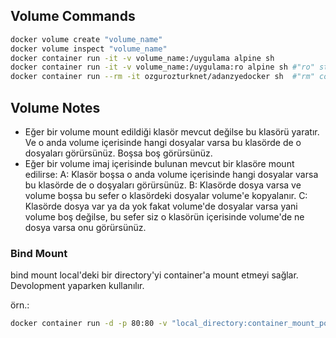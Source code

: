 ## Volume Commands
```bash
docker volume create "volume_name"
docker volume inspect "volume_name"
docker container run -it -v volume_name:/uygulama alpine sh
docker container run -it -v volume_name:/uygulama:ro alpine sh #"ro" stands for read only. you can't chance anything in this volume.
docker container run --rm -it ozgurozturknet/adanzyedocker sh  #"rm" command will delete container when you stop it.
```
## Volume Notes

- Eğer bir volume mount edildiği klasör mevcut değilse bu klasörü yaratır.
Ve o anda volume içerisinde hangi dosyalar varsa bu klasörde de o
dosyaları görürsünüz. Boşsa boş görürsünüz.
- Eğer bir volume imaj içerisinde bulunan mevcut bir klasöre mount edilirse:
A: Klasör boşsa o anda volume içerisinde hangi dosyalar varsa bu klasörde de
o doşyaları görürsünüz.
B: Klasörde dosya varsa ve volume boşsa bu sefer o klasördeki dosyalar
volume'e kopyalanır.
C: Klasörde dosya var ya da yok fakat volume'de dosyalar varsa yani volume
boş değilse, bu sefer siz o klasörün içerisinde volume'de ne dosya varsa onu
görürsünüz.

### Bind Mount
 bind mount local'deki bir directory'yi container'a mount etmeyi sağlar. Devolopment yaparken kullanılır.

 örn.:
 ```bash 
 docker container run -d -p 80:80 -v "local_directory:container_mount_point" nginx # while creating a bind mount use the "-v" parameter just like volumes.
 ```